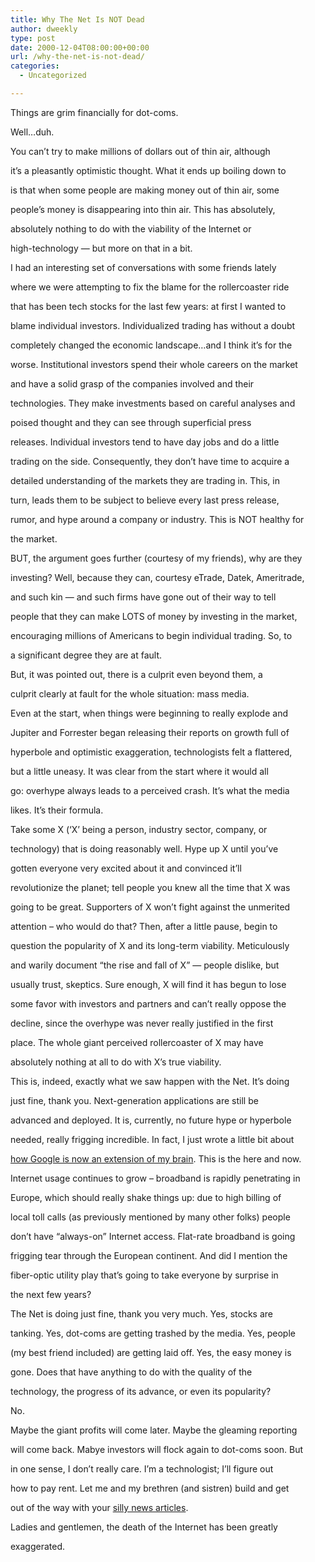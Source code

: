```yaml
---
title: Why The Net Is NOT Dead
author: dweekly
type: post
date: 2000-12-04T08:00:00+00:00
url: /why-the-net-is-not-dead/
categories:
  - Uncategorized

---
```

Things are grim financially for dot-coms.

Well&#8230;duh.

You can&#8217;t try to make millions of dollars out of thin air, although
  
it&#8217;s a pleasantly optimistic thought. What it ends up boiling down to
  
is that when some people are making money out of thin air, some
  
people&#8217;s money is disappearing into thin air. This has absolutely,
  
absolutely nothing to do with the viability of the Internet or
  
high-technology &#8212; but more on that in a bit.

I had an interesting set of conversations with some friends lately
  
where we were attempting to fix the blame for the rollercoaster ride
  
that has been tech stocks for the last few years: at first I wanted to
  
blame individual investors. Individualized trading has without a doubt
  
completely changed the economic landscape&#8230;and I think it&#8217;s for the
  
worse. Institutional investors spend their whole careers on the market
  
and have a solid grasp of the companies involved and their
  
technologies. They make investments based on careful analyses and
  
poised thought and they can see through superficial press
  
releases. Individual investors tend to have day jobs and do a little
  
trading on the side. Consequently, they don&#8217;t have time to acquire a
  
detailed understanding of the markets they are trading in. This, in
  
turn, leads them to be subject to believe every last press release,
  
rumor, and hype around a company or industry. This is NOT healthy for
  
the market.

BUT, the argument goes further (courtesy of my friends), why are they
  
investing? Well, because they can, courtesy eTrade, Datek, Ameritrade,
  
and such kin &#8212; and such firms have gone out of their way to tell
  
people that they can make LOTS of money by investing in the market,
  
encouraging millions of Americans to begin individual trading. So, to
  
a significant degree they are at fault.

But, it was pointed out, there is a culprit even beyond them, a
  
culprit clearly at fault for the whole situation: mass media.

Even at the start, when things were beginning to really explode and
  
Jupiter and Forrester began releasing their reports on growth full of
  
hyperbole and optimistic exaggeration, technologists felt a flattered,
  
but a little uneasy. It was clear from the start where it would all
  
go: overhype always leads to a perceived crash. It&#8217;s what the media
  
likes. It&#8217;s their formula.

Take some X (&#8216;X&#8217; being a person, industry sector, company, or
  
technology) that is doing reasonably well. Hype up X until you&#8217;ve
  
gotten everyone very excited about it and convinced it&#8217;ll
  
revolutionize the planet; tell people you knew all the time that X was
  
going to be great. Supporters of X won&#8217;t fight against the unmerited
  
attention &#8211; who would do that? Then, after a little pause, begin to
  
question the popularity of X and its long-term viability. Meticulously
  
and warily document &#8220;the rise and fall of X&#8221; &#8212; people dislike, but
  
usually trust, skeptics. Sure enough, X will find it has begun to lose
  
some favor with investors and partners and can&#8217;t really oppose the
  
decline, since the overhype was never really justified in the first
  
place. The whole giant perceived rollercoaster of X may have
  
absolutely nothing at all to do with X&#8217;s true viability.

This is, indeed, exactly what we saw happen with the Net. It&#8217;s doing
  
just fine, thank you. Next-generation applications are still be
  
advanced and deployed. It is, currently, no future hype or hyperbole
  
needed, really frigging incredible. In fact, I just wrote a little bit about
  
[how Google is now an extension of my brain][1]. This is the here and now.

Internet usage continues to grow &#8211; broadband is rapidly penetrating in
  
Europe, which should really shake things up: due to high billing of
  
local toll calls (as previously mentioned by many other folks) people
  
don&#8217;t have &#8220;always-on&#8221; Internet access. Flat-rate broadband is going
  
frigging tear through the European continent. And did I mention the
  
fiber-optic utility play that&#8217;s going to take everyone by surprise in
  
the next few years?

The Net is doing just fine, thank you very much. Yes, stocks are
  
tanking. Yes, dot-coms are getting trashed by the media. Yes, people
  
(my best friend included) are getting laid off. Yes, the easy money is
  
gone. Does that have anything to do with the quality of the
  
technology, the progress of its advance, or even its popularity?

No.

Maybe the giant profits will come later. Maybe the gleaming reporting
  
will come back. Mabye investors will flock again to dot-coms soon. But
  
in one sense, I don&#8217;t really care. I&#8217;m a technologist; I&#8217;ll figure out
  
how to pay rent. Let me and my brethren (and sistren) build and get
  
out of the way with your [silly news articles][2].

Ladies and gentlemen, the death of the Internet has been greatly
  
exaggerated.

 [1]: google.php3
 [2]: http://news.bbc.co.uk/hi/english/sci/tech/newsid_1048000/1048532.stm